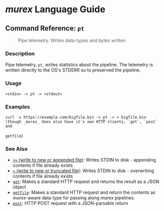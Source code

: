 # _murex_ Language Guide

## Command Reference: `pt`

> Pipe telemetry. Writes data-types and bytes written

### Description

Pipe telemetry, `pt`, writes statistics about the pipeline. The telemetry is written
directly to the OS's STDERR so to preserved the pipeline.

### Usage

    <stdin> -> pt -> <stdout>

### Examples

    curl -s https://example.com/bigfile.bin -> pt -> > bigfile.bin
    (though _murex_ does also have it's own HTTP clients, `get`, `post` and
`getfile`)

### See Also

* [`>>` (write to new or appended file)](../docs/commands/greater-than-greater-than.md):
  Writes STDIN to disk - appending contents if file already exists
* [`>` (write to new or truncated file)](../docs/commands/greater-than.md):
  Writes STDIN to disk - overwriting contents if file already exists    
* [`get`](../docs/commands/get.md):
  Makes a standard HTTP request and returns the result as a JSON object
* [`getfile`](../docs/commands/getfile.md):
  Makes a standard HTTP request and return the contents as _murex_-aware data type for passing along _murex_ pipelines.
* [`post`](../docs/commands/post.md):
  HTTP POST request with a JSON-parsable return